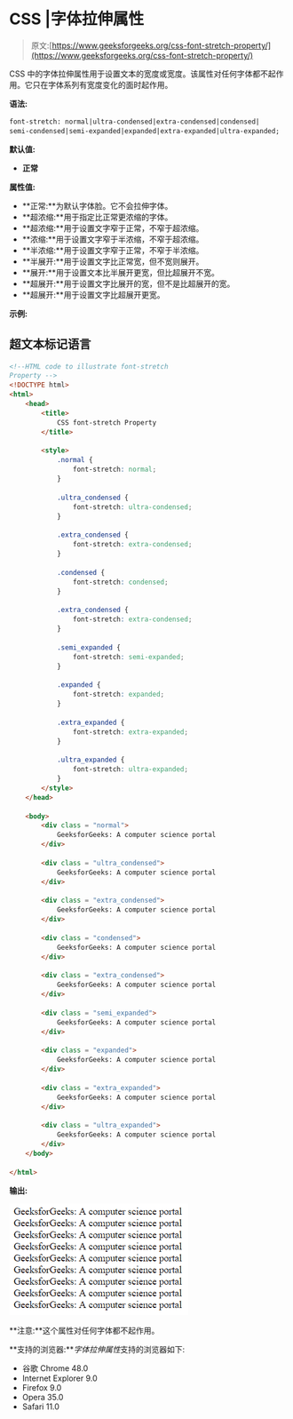 # CSS |字体拉伸属性

> 原文:[https://www.geeksforgeeks.org/css-font-stretch-property/](https://www.geeksforgeeks.org/css-font-stretch-property/)

CSS 中的字体拉伸属性用于设置文本的宽度或宽度。该属性对任何字体都不起作用。它只在字体系列有宽度变化的面时起作用。

**语法:**

```html
font-stretch: normal|ultra-condensed|extra-condensed|condensed|
semi-condensed|semi-expanded|expanded|extra-expanded|ultra-expanded; 
```

**默认值:**

*   **正常**

**属性值:**

*   **正常:**为默认字体脸。它不会拉伸字体。
*   **超浓缩:**用于指定比正常更浓缩的字体。
*   **超浓缩:**用于设置文字窄于正常，不窄于超浓缩。
*   **浓缩:**用于设置文字窄于半浓缩，不窄于超浓缩。
*   **半浓缩:**用于设置文字窄于正常，不窄于半浓缩。
*   **半展开:**用于设置文字比正常宽，但不宽则展开。
*   **展开:**用于设置文本比半展开更宽，但比超展开不宽。
*   **超展开:**用于设置文字比展开的宽，但不是比超展开的宽。
*   **超展开:**用于设置文字比超展开更宽。

**示例:**

## 超文本标记语言

```html
<!--HTML code to illustrate font-stretch
Property -->
<!DOCTYPE html>
<html>
    <head>
        <title>
            CSS font-stretch Property
        </title>

        <style>
            .normal {
                font-stretch: normal;
            }

            .ultra_condensed {
                font-stretch: ultra-condensed;
            }

            .extra_condensed {
                font-stretch: extra-condensed;
            }

            .condensed {
                font-stretch: condensed;
            }

            .extra_condensed {
                font-stretch: extra-condensed;
            }

            .semi_expanded {
                font-stretch: semi-expanded;
            }

            .expanded {
                font-stretch: expanded;
            }

            .extra_expanded {
                font-stretch: extra-expanded;
            }

            .ultra_expanded {
                font-stretch: ultra-expanded;
            }
        </style>
    </head>

    <body>
        <div class = "normal">
            GeeksforGeeks: A computer science portal
        </div>

        <div class = "ultra_condensed">
            GeeksforGeeks: A computer science portal
        </div>

        <div class = "extra_condensed">
            GeeksforGeeks: A computer science portal
        </div>

        <div class = "condensed">
            GeeksforGeeks: A computer science portal
        </div>

        <div class = "extra_condensed">
            GeeksforGeeks: A computer science portal
        </div>

        <div class = "semi_expanded">
            GeeksforGeeks: A computer science portal
        </div>

        <div class = "expanded">
            GeeksforGeeks: A computer science portal
        </div>

        <div class = "extra_expanded">
            GeeksforGeeks: A computer science portal
        </div>

        <div class = "ultra_expanded">
            GeeksforGeeks: A computer science portal
        </div>
    </body>

</html>                                   
```

**输出:**

![](img/4c354e12cb26688fc47344e853c5432c.png)

**注意:**这个属性对任何字体都不起作用。

**支持的浏览器:***字体拉伸属性*支持的浏览器如下:

*   谷歌 Chrome 48.0
*   Internet Explorer 9.0
*   Firefox 9.0
*   Opera 35.0
*   Safari 11.0